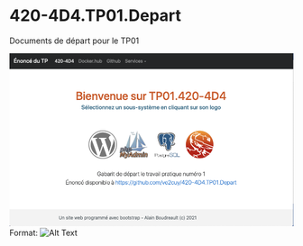 # 420-4D4.TP01.Depart
Documents de départ pour le TP01

![Écran de l'application](ecran-depart.png)
Format: ![Alt Text](url)
